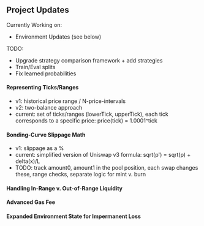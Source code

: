 ## Project Updates

Currently Working on:
- Environment Updates (see below)

TODO:
- Upgrade strategy comparison framework + add strategies
- Train/Eval splits
- Fix learned probabilities

#### Representing Ticks/Ranges
- v1: historical price range / N-price-intervals 
- v2: two-balance approach
- current: set of ticks/ranges (lowerTick, upperTick), each tick corresponds to a specific price: price(tick) = 1.0001^tick

#### Bonding-Curve Slippage Math
- v1: slippage as a %
- current: simplified version of Uniswap v3 formula: sqrt(p') = sqrt(p) + delta(x)/L
- TODO: track amount0, amount1 in the pool position, each swap changes these, range checks, separate logic for mint v. burn

#### Handling In-Range v. Out-of-Range Liquidity

#### Advanced Gas Fee

#### Expanded Environment State for Impermanent Loss

